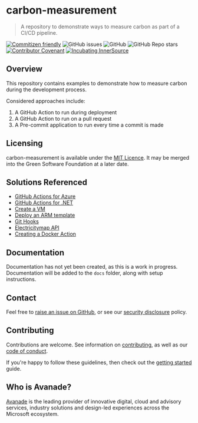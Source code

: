 # carbon-measurement
> A repository to demonstrate ways to measure carbon as part of a CI/CD pipeline.

[![Commitizen friendly](https://img.shields.io/badge/commitizen-friendly-brightgreen.svg)](http://commitizen.github.io/cz-cli/)
![GitHub issues](https://img.shields.io/github/issues/ava-innersource/carbon-measurement)
![GitHub](https://img.shields.io/github/license/ava-innersource/carbon-measurement)
![GitHub Repo stars](https://img.shields.io/github/stars/ava-innersource/carbon-measurement?style=social)
[![Contributor Covenant](https://img.shields.io/badge/Contributor%20Covenant-2.1-4baaaa.svg)](https://avanade.github.io/code-of-conduct/)
[![Incubating InnerSource](https://img.shields.io/badge/Incubating-Ava--Maturity-%23FF5800?labelColor=yellow)](https://avanade.github.io/maturity-model/)


## Overview
This repository contains examples to demonstrate how to measure carbon during the development process.

Considered approaches include:
1. A GitHub Action to run during deployment
2. A GitHub Action to run on a pull request
3. A Pre-commit application to run every time a commit is made


## Licensing
carbon-measurement is available under the [MIT Licence](./LICENCE). It may be merged into the Green Software Foundation at a later date.

## Solutions Referenced

- [GitHub Actions for Azure](https://docs.microsoft.com/en-us/azure/developer/github/github-actions?WT.mc_id=AI-MVP-5004204)
- [GitHub Actions for .NET](https://docs.microsoft.com/en-us/dotnet/devops/github-actions-overview?WT.mc_id=AI-MVP-5004204)
- [Create a VM](https://docs.microsoft.com/en-us/azure/templates/microsoft.compute/virtualmachines?WT.mc_id=AI-MVP-5004204)
- [Deploy an ARM template](https://docs.microsoft.com/en-us/azure/azure-resource-manager/templates/deploy-portal?WT.mc_id=AI-MVP-5004204)
- [Git Hooks](https://githooks.com/)
- [Electricitymap API](https://static.electricitymap.org/api/docs/index.html)
- [Creating a Docker Action](https://docs.github.com/en/actions/creating-actions/creating-a-docker-container-action)

## Documentation
Documentation has not yet been created, as this is a work in progress. Documentation will be added to the `docs` folder, along with setup instructions.
## Contact
Feel free to [raise an issue on GitHub](https://github.com/ava-innersource/carbon-measurement/issues), or see our [security disclosure](./SECURITY.md) policy.

## Contributing
Contributions are welcome. See information on [contributing](./CONTRIBUTING.md), as well as our [code of conduct](https://avanade.github.io/code-of-conduct/).

If you're happy to follow these guidelines, then check out the [getting started](./docs/start-here.md) guide.

## Who is Avanade?

[Avanade](https://www.avanade.com) is the leading provider of innovative digital, cloud and advisory services, industry solutions and design-led experiences across the Microsoft ecosystem.